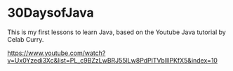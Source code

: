 # 30DaysofJava

This is my first lessons to learn Java, based on the Youtube Java tutorial by Celab Curry.

https://www.youtube.com/watch?v=Ux0Yzedi3Xc&list=PL_c9BZzLwBRJ55lLw8PdPlTVblIlPKfX5&index=10
